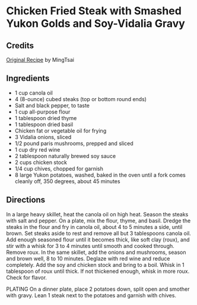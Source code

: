 # Chicken Fried Steak with Smashed Yukon Golds and Soy-Vidalia Gravy 

## Credits

[Original Recipe](http://www.foodtv.com/foodtv/recipe/0,6255,13833,00.html "http://www.foodtv.com/foodtv/recipe/0,6255,13833,00.html") by MingTsai

## Ingredients

- 1 cup canola oil 
- 4 (8-ounce) cubed steaks (top or bottom round ends)
- Salt and black pepper, to taste
- 1 cup all-purpose flour
- 1 tablespoon dried thyme
- 1 tablespoon dried basil 
- Chicken fat or vegetable oil for frying
- 3 Vidalia onions, sliced
- 1/2 pound paris mushrooms, prepped and sliced
- 1 cup dry red wine
- 2 tablespoon naturally brewed soy sauce
- 2 cups chicken stock
- 1/4 cup chives, chopped for garnish
- 8 large Yukon potatoes, washed, baked in the oven until a fork comes cleanly off, 350 degrees, about 45 minutes

## Directions

In a large heavy skillet, heat the canola oil on high heat. Season the steaks with salt and pepper. On a plate, mix the flour, thyme, and basil. Dredge the steaks in the flour and fry in canola oil, about 4 to 5 minutes a side, until brown. Set steaks aside to rest and remove all but 3 tablespoons canola oil. Add enough seasoned flour until it becomes thick, like soft clay (roux), and stir with a whisk for 3 to 4 minutes until smooth and cooked through. Remove roux. In the same skillet, add the onions and mushrooms, season and brown well, 8 to 10 minutes. Deglaze with red wine and reduce completely. Add the soy and chicken stock and bring to a boil. Whisk in 1 tablespoon of roux until thick. If not thickened enough, whisk in more roux. Check for flavor.   
  
 PLATING On a dinner plate, place 2 potatoes down, split open and smother with gravy. Lean 1 steak next to the potatoes and garnish with chives.

